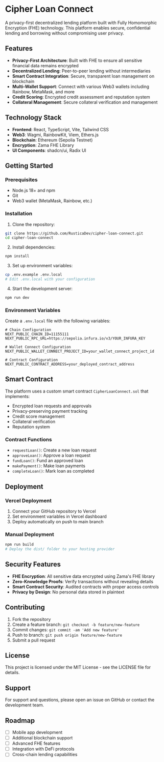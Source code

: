 # Cipher Loan Connect

A privacy-first decentralized lending platform built with Fully Homomorphic Encryption (FHE) technology. This platform enables secure, confidential lending and borrowing without compromising user privacy.

## Features

- **Privacy-First Architecture**: Built with FHE to ensure all sensitive financial data remains encrypted
- **Decentralized Lending**: Peer-to-peer lending without intermediaries
- **Smart Contract Integration**: Secure, transparent loan management on blockchain
- **Multi-Wallet Support**: Connect with various Web3 wallets including Rainbow, MetaMask, and more
- **Credit Scoring**: Encrypted credit assessment and reputation system
- **Collateral Management**: Secure collateral verification and management

## Technology Stack

- **Frontend**: React, TypeScript, Vite, Tailwind CSS
- **Web3**: Wagmi, RainbowKit, Viem, Ethers.js
- **Blockchain**: Ethereum (Sepolia Testnet)
- **Encryption**: Zama FHE Library
- **UI Components**: shadcn/ui, Radix UI

## Getting Started

### Prerequisites

- Node.js 18+ and npm
- Git
- Web3 wallet (MetaMask, Rainbow, etc.)

### Installation

1. Clone the repository:
```bash
git clone https://github.com/RusticaDev/cipher-loan-connect.git
cd cipher-loan-connect
```

2. Install dependencies:
```bash
npm install
```

3. Set up environment variables:
```bash
cp .env.example .env.local
# Edit .env.local with your configuration
```

4. Start the development server:
```bash
npm run dev
```

### Environment Variables

Create a `.env.local` file with the following variables:

```env
# Chain Configuration
NEXT_PUBLIC_CHAIN_ID=11155111
NEXT_PUBLIC_RPC_URL=https://sepolia.infura.io/v3/YOUR_INFURA_KEY

# Wallet Connect Configuration
NEXT_PUBLIC_WALLET_CONNECT_PROJECT_ID=your_wallet_connect_project_id

# Contract Configuration
NEXT_PUBLIC_CONTRACT_ADDRESS=your_deployed_contract_address
```

## Smart Contract

The platform uses a custom smart contract `CipherLoanConnect.sol` that implements:

- Encrypted loan requests and approvals
- Privacy-preserving payment tracking
- Credit score management
- Collateral verification
- Reputation system

### Contract Functions

- `requestLoan()`: Create a new loan request
- `approveLoan()`: Approve a loan request
- `fundLoan()`: Fund an approved loan
- `makePayment()`: Make loan payments
- `completeLoan()`: Mark loan as completed

## Deployment

### Vercel Deployment

1. Connect your GitHub repository to Vercel
2. Set environment variables in Vercel dashboard
3. Deploy automatically on push to main branch

### Manual Deployment

```bash
npm run build
# Deploy the dist/ folder to your hosting provider
```

## Security Features

- **FHE Encryption**: All sensitive data encrypted using Zama's FHE library
- **Zero-Knowledge Proofs**: Verify transactions without revealing details
- **Smart Contract Security**: Audited contracts with proper access controls
- **Privacy by Design**: No personal data stored in plaintext

## Contributing

1. Fork the repository
2. Create a feature branch: `git checkout -b feature/new-feature`
3. Commit changes: `git commit -am 'Add new feature'`
4. Push to branch: `git push origin feature/new-feature`
5. Submit a pull request

## License

This project is licensed under the MIT License - see the LICENSE file for details.

## Support

For support and questions, please open an issue on GitHub or contact the development team.

## Roadmap

- [ ] Mobile app development
- [ ] Additional blockchain support
- [ ] Advanced FHE features
- [ ] Integration with DeFi protocols
- [ ] Cross-chain lending capabilities
